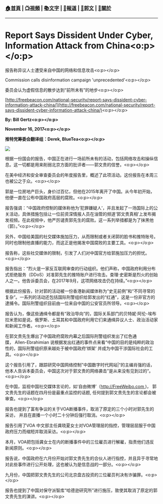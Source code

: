 ###  [:house:首頁](https://github.com/ourhimalayas/home) | [:tv:視頻](https://github.com/ourhimalayas/videos) | [:books:文字](https://github.com/ourhimalayas/txt) | [:newspaper:報道](https://github.com/ourhimalayas/news) | [:eagle:郭文](https://github.com/ourhimalayas/guomedia) | [:pray:關於](https://github.com/ourhimalayas/home/tree/master/about)
---
# Report Says Dissident Under Cyber, Information Attack from China<o:p></o:p>

报告称异议人士遭受来自中国的网络和信息攻击<o:p></o:p>



Commission calls disinformation campaign 'unprecedented'<o:p></o:p>

委员会认为虚假信息的散步达到“前所未有”的地步<o:p></o:p>



[http://freebeacon.com/national-security/report-says-dissident-cyber-information-attack-china/](http://freebeacon.com/national-security/report-says-dissident-cyber-information-attack-china/)<o:p></o:p>



**By: Bill Gertz<o:p></o:p>**

**November 16, 2017<o:p></o:p>**

**推特党筹委会翻译组：Derek, BlueTea<o:p></o:p>**

[![](https://4.bp.blogspot.com/-ENOv5T6cWgI/Wg4Sm5jO9qI/AAAAAAAABMo/ciq9wp9pG8I972j0OuRRntWK6dJmGegIgCLcBGAs/s400/1116-4.PNG)](https://4.bp.blogspot.com/-ENOv5T6cWgI/Wg4Sm5jO9qI/AAAAAAAABMo/ciq9wp9pG8I972j0OuRRntWK6dJmGegIgCLcBGAs/s1600/1116-4.PNG)



根据一份国会的报告，中国正在进行一场前所未有的活动，包括网络攻击和操纵信息。这一切都是用来削弱北京方面的批评者——郭文贵的信誉。<o:p></o:p>



在美中经济和安全审查委员会的年度报告里，概述了此项活动。这份报告在本周三也被公之于众。<o:p></o:p>



郭是一位房地产巨头，身价过百亿，但他在2015年离开了中国。从今年初开始，他便一直在公布中国政府高层的腐败。<o:p></o:p>



报告强调：“中国政府控制的媒体称他为‘犯罪嫌疑人’，并且发起了一场国际上的公关活动，具体措施包括让一位前资深情报人员在油管的频道‘郭文贵真相’上发布揭发视频。在此视频中，他严厉谴责郭先生的腐败。这一系列举措都是为了抹黑他（郭）。”<o:p></o:p>



另外，中国给美国的社交媒体施加压力，从而限制或者关闭郭的脸书和推特账号。同时也限制他直播的能力，而这正是他揭发中国腐败的主要工具。<o:p></o:p>



报告称，这些社交媒体的限制，引发了人们对中国官方给郭施加压力的担忧。<o:p></o:p>



报告指出：“烈火是一家反互联网审查的行动组织。他们声称，中国政府利用分布式拒绝服务（DDoS）对准郭先生的推特账户进行攻击。查理·史密斯是烈火的创始人之一。他告诉委员会，在2017年9月，这项网络攻击仍在持续。”<o:p></o:p>



根据此份报告，针对郭的活动被一份香港新闻媒体称为“史无前例”和“不同寻常的复杂”。一系列的活动还包括国际刑警组织给郭发出的“红通”，这是一份非官方的逮捕令。国际刑警组织目前由一位来自中国的公安官员所领导。<o:p></o:p>



报告认为，像这些通缉令都是有“政治导向”的，国际关系部门的贝特妮·阿伦-埃布拉米恩如是说。俄罗斯、土耳其和中国政府利用它们来通缉异议人士、政治活动家和新闻工作者。<o:p></o:p>



在郭文贵先生爆出了中国政府腐败内幕之后国际刑警组织发出了红色通牒， Allen-Ebrahimian 说根据发出红通的事件点来看“中国的目的是纯粹的政治性的，国际刑警组织原来越处于被中国政府‘绑架’ 并成为中国干涉国际社会的工具。<o:p></o:p>



这个报告引用了，跟踪研究中国网络控制”中国数字时代网站|“的主编肖强的话，他本人告诉本委员会，中国这次对于郭文贵的网络袭击”是从来没有见到过的“。<o:p></o:p>



在中国，监视中国社交媒体言论的，如‘自由微博’（http://FreeWeibo.com )， 郭文贵先生的话题在四月份是最重点监控的话题, 任何提到郭文贵先生的言论都会被审查。<o:p></o:p>



报告也提到了富有争议的关于VOA断播事件，取消了原定的三个小时对郭先生的采访， 并且在直播一个小时二十分钟后强行取消。<o:p></o:p>



报告引用了VOA 中文部主任龚晓夏女士对VOA管理层的指控，管理层屈服于中国政府压力而缩短并取消采访。<o:p></o:p>



本月，VOA把包括龚女士在内的断播事件中的三位雇员进行解雇，指责他们违反新闻原则。<o:p></o:p>

报告说，中国政府在六月份开始对郭文贵先生的合伙人进行指控，并且异于寻常地对此些事件进行公开处理，这也被认为是信息战的一部分。<o:p></o:p>



九月份，中国把郭文贵先生的公司北京盘古投资的三位雇员判决有诈骗罪。<o:p></o:p>

报告也提到了中国对保守派智库“哈德逊研究所”进行施压，致使其取消了原定的郭文贵先生的演讲。<o:p></o:p>



<u></u><sub></sub><sup></sup><strike></strike>